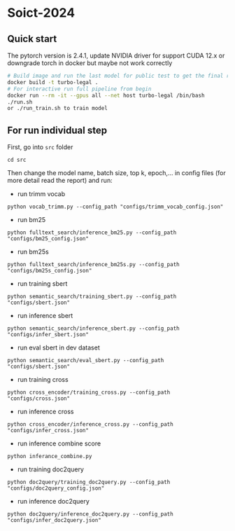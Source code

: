 # Soict-2024

## Quick start

The pytorch version is 2.4.1, update NVIDIA driver for support CUDA 12.x or downgrade torch in docker but maybe not work correctly

```bash
# Build image and run the last model for public test to get the final result
docker build -t turbo-legal .
# For interactive run full pipeline from begin
docker run --rm -it --gpus all --net host turbo-legal /bin/bash
./run.sh
or ./run_train.sh to train model
```

## For run individual step
First, go into `src` folder
```
cd src
```

Then change the model name, batch size, top k, epoch,... in config files (for more detail read the report) and run:

  - run trimm vocab
```
python vocab_trimm.py --config_path "configs/trimm_vocab_config.json"
```

  - run bm25
```
python fulltext_search/inference_bm25.py --config_path "configs/bm25_config.json"
```

  - run bm25s
```
python fulltext_search/inference_bm25s.py --config_path "configs/bm25s_config.json"
```

  - run training sbert
```
python semantic_search/training_sbert.py --config_path "configs/sbert.json"
```

  - run inference sbert
```
python semantic_search/inference_sbert.py --config_path "configs/infer_sbert.json"
```

  - run eval sbert in dev dataset
```
python semantic_search/eval_sbert.py --config_path "configs/sbert.json"
```

  - run training cross
```
python cross_encoder/training_cross.py --config_path "configs/cross.json"
```

  - run inference cross
```
python cross_encoder/inference_cross.py --config_path "configs/infer_cross.json"
```

  - run inference combine score
```
python inferance_combine.py
```

  - run training doc2query
```
python doc2query/training_doc2query.py --config_path "configs/doc2query_config.json"
```

  - run inference doc2query
```
python doc2query/inference_doc2query.py --config_path "configs/infer_doc2query.json"
```

